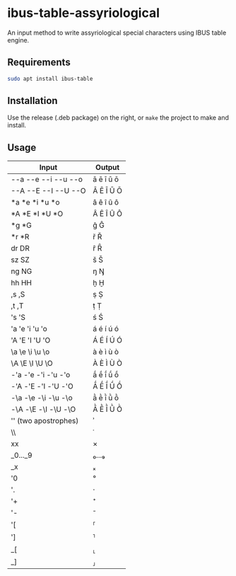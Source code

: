 # ibus-table-assyriological

An input method to write assyriological special characters using IBUS table engine.

## Requirements

```bash
sudo apt install ibus-table
```

## Installation

Use the release (.deb package) on the right, or `make` the project to make and install.

## Usage

Input | Output
--- | ---
--a --e --i --u --o| ā ē ī ū ō
--A --E --I --U --O | Ā Ē Ī Ū Ō
*a *e *i *u *o | â ê î û ô
*A *E *I *U *O | Â Ê Î Û Ô
*g *G | ĝ Ĝ
*r *R | ř Ř
dr DR|ȓ Ȓ
sz SZ| š Š
ng NG| ŋ Ŋ
hh HH| ḫ Ḫ
,s ,S | ṣ Ṣ
,t ,T| ṭ Ṭ
's 'S| ś Ś
'a 'e 'i 'u 'o | á é í ú ó
'A 'E 'I 'U 'O | Á É Í Ú Ó
\a \e \i \u \o| à è ì ù ò
\A \E \I \U \O | À È Ì Ù Ò
-'a -'e -'i -'u -'o | ā́ ḗ ī́ ū́ ṓ 
-'A -'E -'I -'U -'O | Ā́ Ḗ Ī́ Ū́ Ṓ
-\a -\e -\i -\u -\o | ā̀ ḕ ī̀ ū̀ ṑ 
-\A -\E -\I -\U -\O | Ā̀ Ḕ Ī̀ Ū̀ Ṑ
'' (two apostrophes) | ʾ
\\\\ | ʿ
xx | ×
_0..._9 | ₀...₉
_x | ₓ
'0 | °
'. | ·
'+ | ⁺
'- | ⁻
'[ | ⸢
'] | ⸣
_[ | ⸤
_] | ⸥

